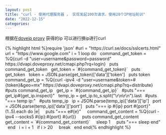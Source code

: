 ```yaml
---
layout: post
title: "curl - 使用代理服务器 ， 实现发起100次请求，使用20个IP地址轮训"
date: "2022-12-15"
categories: 
---
```

<p>根据在<a href="https://doveip.com/index.php?s=index/login.html&amp;lang=en-us">doveip proxy</a> 获得的ip 可以进行换ip进行curl</p>
{% highlight html %}require &#39;json&#39;
#url = &quot;https://curl.se/docs/sslcerts.html&quot;
url = &quot;https://www.google.com&quot;
i = 1
loop do
&nbsp; command_get_token = %Q{curl -d &quot;user=username&amp;password=password&quot; https://dvapi.doveproxy.net/cmapi.php?rq=login}
&nbsp; puts command_get_token
&nbsp; get_token = `#{command_get_token}`
&nbsp; puts get_token
&nbsp; token = JSON.parse(get_token)[&#39;data&#39;][&#39;token&#39;]
&nbsp; puts token
&nbsp; command_get_ip = %Q{curl -ipv4 -d &quot;user=username&amp;token=#{token}&amp;geo=mx&quot; https://dvapi.doveproxy.net/cmapi.php?rq=distribute}
&nbsp; #puts command_get_ip
&nbsp; get_ip = `#{command_get_ip}`
&nbsp; #puts &quot;=== get_ip#{get_ip.inspect}&quot;
&nbsp; temp_ip = get_ip.to_s.split(&quot;\r\n\r\n&quot;).last
&nbsp; #puts &quot;=== temp ip:&quot;
&nbsp; #puts temp_ip
&nbsp; ip = JSON.parse(temp_ip)[&#39;data&#39;][&#39;ip&#39;]
&nbsp; port = JSON.parse(temp_ip)[&#39;data&#39;][&#39;port&#39;]
&nbsp; puts &quot;=== ip #{ip} port #{port}&quot;
&nbsp; (1..5).each do |e|
&nbsp;&nbsp;&nbsp; puts &quot;=== e#{e}&quot;
&nbsp;&nbsp;&nbsp; command_get_content = %Q{curl -ipv4 --socks5 #{ip}:#{port} #{url}}
&nbsp;&nbsp;&nbsp; puts command_get_content
&nbsp;&nbsp;&nbsp; get_content = `#{command_get_content}`
&nbsp;&nbsp;&nbsp; sleep 1
&nbsp;&nbsp;&nbsp; puts &quot;=== sleep end&quot;
&nbsp; end
&nbsp; i = i + 1
&nbsp; if i &gt; 20
&nbsp;&nbsp;&nbsp; break
&nbsp; end
end{% endhighlight %}
<p>&nbsp;</p>
